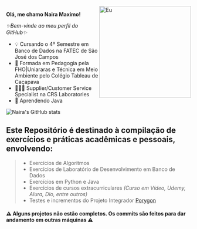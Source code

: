 <img align="right" alt="Eu" height="250" width="250" src="https://user-images.githubusercontent.com/111442399/198363084-f638eebf-99c0-4fa6-87c4-44f73c9abcd0.gif">

**Olá, me chamo Naira Maximo!**

*✨Bem-vinde ao meu perfil do GitHub✨*
- 💡 Cursando o 4º Semestre em Banco de Dados na FATEC de São José dos Campos
- 🧩 Formada em Pedagogia pela FHO|Uniararas e Técnica em Meio Ambiente pelo Colégio Tableau de Caçapava
- 👩🏻‍💻 Supplier/Customer Service Specialist na CRS Laboratories
- 🌱 Aprendendo Java

![Naira's GitHub stats](https://github-readme-stats.vercel.app/api?username=naira-maximo&show_icons=true&theme=radical)

## Este Repositório é destinado à compilação de exercícios e práticas acadêmicas e pessoais, envolvendo:
> - Exercícios de Algoritmos
> - Exercícios de Laboratório de Desenvolvimento em Banco de Dados
> - Exercícios em Python e Java
> - Exercícios de cursos extracurriculares *(Curso em Vídeo, Udemy, Alura, Dio, entre outros)*
> - Testes e incrementos do Projeto Integrador [Porygon](https://github.com/Porygonn/Porygon)
    
#### ⚠️ Alguns projetos não estão completos. Os commits são feitos para dar andamento em outras máquinas ⚠️
